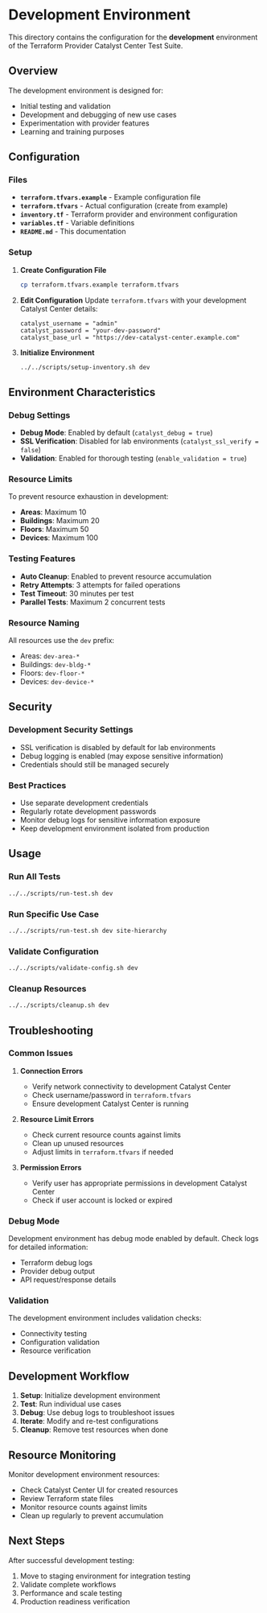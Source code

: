 # Development Environment

This directory contains the configuration for the **development** environment of the Terraform Provider Catalyst Center Test Suite.

## Overview

The development environment is designed for:
- Initial testing and validation
- Development and debugging of new use cases
- Experimentation with provider features
- Learning and training purposes

## Configuration

### Files

- **`terraform.tfvars.example`** - Example configuration file
- **`terraform.tfvars`** - Actual configuration (create from example)
- **`inventory.tf`** - Terraform provider and environment configuration
- **`variables.tf`** - Variable definitions
- **`README.md`** - This documentation

### Setup

1. **Create Configuration File**
   ```bash
   cp terraform.tfvars.example terraform.tfvars
   ```

2. **Edit Configuration**
   Update `terraform.tfvars` with your development Catalyst Center details:
   ```hcl
   catalyst_username = "admin"
   catalyst_password = "your-dev-password"
   catalyst_base_url = "https://dev-catalyst-center.example.com"
   ```

3. **Initialize Environment**
   ```bash
   ../../scripts/setup-inventory.sh dev
   ```

## Environment Characteristics

### Debug Settings
- **Debug Mode**: Enabled by default (`catalyst_debug = true`)
- **SSL Verification**: Disabled for lab environments (`catalyst_ssl_verify = false`)
- **Validation**: Enabled for thorough testing (`enable_validation = true`)

### Resource Limits
To prevent resource exhaustion in development:
- **Areas**: Maximum 10
- **Buildings**: Maximum 20
- **Floors**: Maximum 50
- **Devices**: Maximum 100

### Testing Features
- **Auto Cleanup**: Enabled to prevent resource accumulation
- **Retry Attempts**: 3 attempts for failed operations
- **Test Timeout**: 30 minutes per test
- **Parallel Tests**: Maximum 2 concurrent tests

### Resource Naming
All resources use the `dev` prefix:
- Areas: `dev-area-*`
- Buildings: `dev-bldg-*`
- Floors: `dev-floor-*`
- Devices: `dev-device-*`

## Security

### Development Security Settings
- SSL verification is disabled by default for lab environments
- Debug logging is enabled (may expose sensitive information)
- Credentials should still be managed securely

### Best Practices
- Use separate development credentials
- Regularly rotate development passwords
- Monitor debug logs for sensitive information exposure
- Keep development environment isolated from production

## Usage

### Run All Tests
```bash
../../scripts/run-test.sh dev
```

### Run Specific Use Case
```bash
../../scripts/run-test.sh dev site-hierarchy
```

### Validate Configuration
```bash
../../scripts/validate-config.sh dev
```

### Cleanup Resources
```bash
../../scripts/cleanup.sh dev
```

## Troubleshooting

### Common Issues

1. **Connection Errors**
   - Verify network connectivity to development Catalyst Center
   - Check username/password in `terraform.tfvars`
   - Ensure development Catalyst Center is running

2. **Resource Limit Errors**
   - Check current resource counts against limits
   - Clean up unused resources
   - Adjust limits in `terraform.tfvars` if needed

3. **Permission Errors**
   - Verify user has appropriate permissions in development Catalyst Center
   - Check if user account is locked or expired

### Debug Mode
Development environment has debug mode enabled by default. Check logs for detailed information:
- Terraform debug logs
- Provider debug output
- API request/response details

### Validation
The development environment includes validation checks:
- Connectivity testing
- Configuration validation
- Resource verification

## Development Workflow

1. **Setup**: Initialize development environment
2. **Test**: Run individual use cases
3. **Debug**: Use debug logs to troubleshoot issues
4. **Iterate**: Modify and re-test configurations
5. **Cleanup**: Remove test resources when done

## Resource Monitoring

Monitor development environment resources:
- Check Catalyst Center UI for created resources
- Review Terraform state files
- Monitor resource counts against limits
- Clean up regularly to prevent accumulation

## Next Steps

After successful development testing:
1. Move to staging environment for integration testing
2. Validate complete workflows
3. Performance and scale testing
4. Production readiness verification